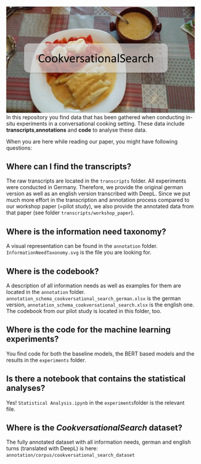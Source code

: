 ![beersoup](img/beer_soup.png)
In this repository you find data that has been gathered when conducting in-situ experiments in a conversational cooking setting. These data include **transcripts**,**annotations** and **code** to analyse these data.

When you are here while reading our paper, you might have following questions:
## Where can I find the transcripts?
The raw transcripts are located in the ```transcripts``` folder. All experiments were conducted in Germany. Therefore, we provide the original german version as well as an english version transcribed with DeepL. Since we put much more effort in the transcription and annotation process compared to our workshop paper (=pilot study), we also provide the annotated data from that paper (see folder ```transcripts/workshop_paper```).
## Where is the information need taxonomy?
A visual representation can be found in the ```annotation``` folder. ```InformationNeedTaxonomy.svg``` is the file you are looking for.
## Where is the codebook?
A description of all information needs as well as examples for them are located in the ```annotation``` folder. ```annotation_schema_cookversational_search_german.xlsx``` is the german version, ```annotation_schema_cookversational_search.xlsx``` is the english one. The codebook from our pilot study is located in this folder, too.
## Where is the code for the machine learning experiments?
You find code for both the baseline models, the BERT based models and the results in the ```experiments``` folder.
## Is there a notebook that contains the statistical analyses?
Yes! ```Statistical Analysis.ipynb``` in the ```experiments```folder is the relevant file.
## Where is the *CookversationalSearch* dataset?
The fully annotated dataset with all information needs, german and english turns (translated with DeepL) is here: ```annotation/corpus/cookversational_search_dataset```
